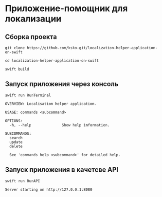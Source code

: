 # Приложение-помощник для локализации

## Сборка проекта
```
git clone https://github.com/ksko-git/localization-helper-application-on-swift
```
```
cd localization-helper-application-on-swift
```
```
swift build
```
## Запуск приложения через консоль
```
swift run RunTerminal
```
```
OVERVIEW: Localisation helper application.

USAGE: commands <subcommand>

OPTIONS:
  -h, --help              Show help information.

SUBCOMMANDS:
  search
  update
  delete

  See 'commands help <subcommand>' for detailed help.
```
## Запуск приложения в качетсве API
```
swift run RunAPI
```
```
Server starting on http://127.0.0.1:8080
```
